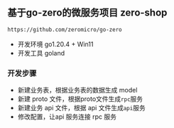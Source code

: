 ## 基于go-zero的微服务项目 zero-shop

```bash
https://github.com/zeromicro/go-zero
```

- 开发环境 go1.20.4 + Win11
- 开发工具 goland

### 开发步骤

- 新建业务表，根据业务表的数据生成 model
- 新建 proto 文件，根据proto文件生成`rpc`服务
- 新建业务 api 文件，根据 api 文件生成`api`服务
- 修改配置，让api 服务连接 rpc 服务